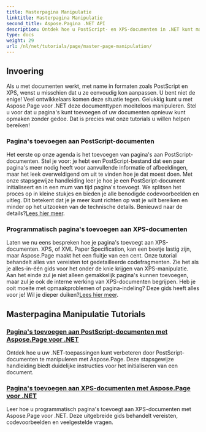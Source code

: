 ```yaml
---
title: Masterpagina Manipulatie
linktitle: Masterpagina Manipulatie
second_title: Aspose.Pagina .NET API
description: Ontdek hoe u PostScript- en XPS-documenten in .NET kunt manipuleren met Aspose.Page. Volg onze tutorials om uw applicatiemogelijkheden te verbeteren.
type: docs
weight: 29
url: /nl/net/tutorials/page/master-page-manipulation/
---
```

## Invoering

Als u met documenten werkt, met name in formaten zoals PostScript en XPS, wenst u misschien dat u ze eenvoudig kon aanpassen. U bent niet de enige! Veel ontwikkelaars komen deze situatie tegen. Gelukkig kunt u met Aspose.Page voor .NET deze documenttypen moeiteloos manipuleren. Stel u voor dat u pagina's kunt toevoegen of uw documenten opnieuw kunt opmaken zonder gedoe. Dat is precies wat onze tutorials u willen helpen bereiken!

### Pagina's toevoegen aan PostScript-documenten

Het eerste op onze agenda is het toevoegen van pagina's aan PostScript-documenten. Stel je voor: je hebt een PostScript-bestand dat een paar pagina's meer nodig heeft voor aanvullende informatie of afbeeldingen, maar het leek overweldigend om uit te vinden hoe je dat moest doen. Met onze stapsgewijze handleiding leer je hoe je een PostScript-document initialiseert en in een mum van tijd pagina's toevoegt. We splitsen het proces op in kleine stukjes en bieden je alle benodigde codevoorbeelden en uitleg. Dit betekent dat je je meer kunt richten op wat je wilt bereiken en minder op het uitzoeken van de technische details. Benieuwd naar de details?[Lees hier meer](./add-page-to-postscript-document/).

### Programmatisch pagina's toevoegen aan XPS-documenten

Laten we nu eens bespreken hoe je pagina's toevoegt aan XPS-documenten. XPS, of XML Paper Specification, kan een beetje lastig zijn, maar Aspose.Page maakt het een fluitje van een cent. Onze tutorial behandelt alles van vereisten tot gedetailleerde codefragmenten. Zie het als je alles-in-één gids voor het onder de knie krijgen van XPS-manipulatie. Aan het einde zul je niet alleen gemakkelijk pagina's kunnen toevoegen, maar zul je ook de interne werking van XPS-documenten begrijpen. Heb je ooit moeite met opmaakproblemen of pagina-indeling? Deze gids heeft alles voor je! Wil je dieper duiken?[Lees hier meer](./adding-page-to-xps-document/).

## Masterpagina Manipulatie Tutorials
### [Pagina's toevoegen aan PostScript-documenten met Aspose.Page voor .NET](./add-page-to-postscript-document/)
Ontdek hoe u uw .NET-toepassingen kunt verbeteren door PostScript-documenten te manipuleren met Aspose.Page. Deze stapsgewijze handleiding biedt duidelijke instructies voor het initialiseren van een document.
### [Pagina's toevoegen aan XPS-documenten met Aspose.Page voor .NET](./adding-page-to-xps-document/)
Leer hoe u programmatisch pagina's toevoegt aan XPS-documenten met Aspose.Page voor .NET. Deze uitgebreide gids behandelt vereisten, codevoorbeelden en veelgestelde vragen.